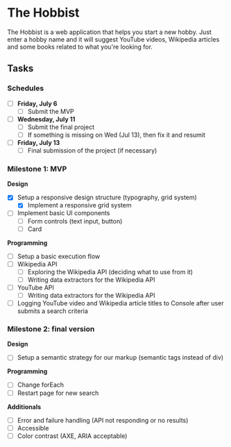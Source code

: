 # The Hobbist

The Hobbist is a web application that helps you start a new hobby. Just enter a hobby name and it will suggest YouTube videos, Wikipedia articles and some books related to what you're looking for.

## Tasks

### Schedules

- [ ] **Friday, July 6**
  - [ ] Submit the MVP
- [ ] **Wednesday, July 11**
  - [ ] Submit the final project
  - [ ] If something is missing on Wed (Jul 13), then fix it and resumit
- [ ] **Friday, July 13**
  - [ ] Final submission of the project (if necessary)

### Milestone 1: MVP

**Design**

- [x] Setup a responsive design structure (typography, grid system)
  - [x] Implement a responsive grid system
- [ ] Implement basic UI components
    - [ ] Form controls (text input, button)
    - [ ] Card

**Programming**

- [ ] Setup a basic execution flow
- [ ] Wikipedia API
  - [ ] Exploring the Wikipedia API (deciding what to use from it)
  - [ ] Writing data extractors for the Wikipedia API
- [ ] YouTube API
  - [ ] Writing data extractors for the Wikipedia API
- [ ] Logging YouTube video and Wikipedia article titles to Console after user submits a search criteria

### Milestone 2: final version

**Design**

- [ ] Setup a semantic strategy for our markup (semantic tags instead of div)

**Programming**

- [ ] Change forEach
- [ ] Restart page for new search

**Additionals**

- [ ] Error and failure handling (API not responding or no results)
- [ ] Accessible
- [ ] Color contrast (AXE, ARIA acceptable)
